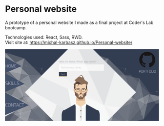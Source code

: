 # Personal website
A prototype of a personal website I made as a final project at Coder's Lab bootcamp.

Technologies used: React, Sass, RWD.
<br/>
Visit site at:  https://michal-karbasz.github.io/Personal-website/

<img src=screenshot.png />
